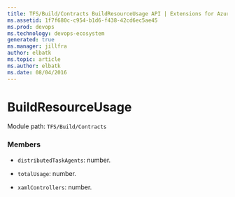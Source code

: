 ```yaml
---
title: TFS/Build/Contracts BuildResourceUsage API | Extensions for Azure DevOps Services
ms.assetid: 1f7f680c-c954-b1d6-f438-42cd6ec5ae45
ms.prod: devops
ms.technology: devops-ecosystem
generated: true
ms.manager: jillfra
author: elbatk
ms.topic: article
ms.author: elbatk
ms.date: 08/04/2016
---
```


# BuildResourceUsage

Module path: `TFS/Build/Contracts`


### Members

* `distributedTaskAgents`: number. 

* `totalUsage`: number. 

* `xamlControllers`: number. 

